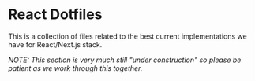 # React Dotfiles

This is a collection of files related to the best current implementations we
have for React/Next.js stack.

_NOTE: This section is very much still "under construction" so please be patient
as we work through this together._
